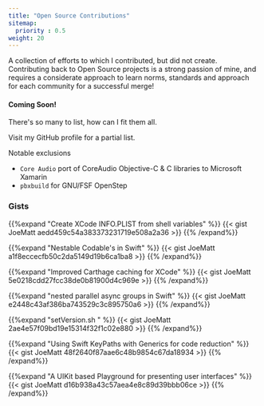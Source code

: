 ```yaml
---
title: "Open Source Contributions"
sitemap:
  priority : 0.5
weight: 20
---
```

<p>A collection of efforts to which I contributed, but did not create. Contributing back to Open Source projects is a strong passion of mine, and requires a considerate approach to learn norms, standards and approach for each community for a successful merge!</p>

#### Coming Soon!

There's so many to list, how can I fit them all.

Visit my GitHub profile for a partial list.

Notable exclusions

- `Core Audio` port of CoreAudio Objective-C & C libraries to Microsoft Xamarin
- `pbxbuild` for GNU/FSF OpenStep

<div class="github-card" data-github="joematt" data-width="400" data-height="150" data-theme="default"></div>
<script src="//cdn.jsdelivr.net/github-cards/latest/widget.js"></script>

<div class="github-card" data-user="joematt" data-repo="github-cards"></div>
<script src="https://cdn.jsdelivr.net/gh/lepture/github-cards@latest/jsdelivr/widget.js"></script>

### Gists

{{%expand "Create XCode INFO.PLIST from shell variables" %}}
{{< gist JoeMatt aedd459c54a383373231719e508a2a36 >}}
{{% /expand%}}

{{%expand "Nestable Codable's in Swift" %}}
{{< gist JoeMatt a1f8eccecfb50c2da5149d19b6ca1ba8 >}}
{{% /expand%}}

{{%expand "Improved Carthage caching for XCode" %}}
{{< gist JoeMatt 5e0218cdd27fcc38de0b81900d4c969e >}}
{{% /expand%}}

{{%expand "nested parallel async groups in Swift" %}}
{{< gist JoeMatt e2448c43af386ba743529c3c895750a6 >}}
{{% /expand%}}

{{%expand "setVersion.sh " %}}
{{< gist JoeMatt 2ae4e57f09bd19e15314f32f1c02e880 >}}
{{% /expand%}}

{{%expand "Using Swift KeyPaths with Generics for code reduction" %}}
{{< gist JoeMatt 48f2640f87aae6c48b9854c67da18934 >}}
{{% /expand%}}

{{%expand "A UIKit based Playground for presenting user interfaces" %}}
{{< gist JoeMatt d16b938a43c57aea4e8c89d39bbb06ce >}}
{{% /expand%}}

